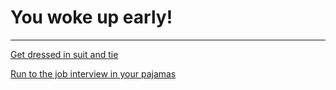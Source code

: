 # You woke up early!

---

[Get dressed in suit and tie](suit.md)

[Run to the job interview in your pajamas](Pajamas.md)